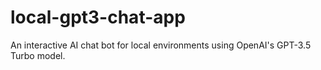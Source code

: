 # local-gpt3-chat-app
An interactive AI chat bot for local environments using OpenAI's GPT-3.5 Turbo model.
